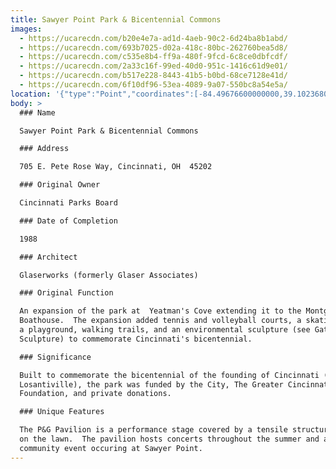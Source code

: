 ```yaml
---
title: Sawyer Point Park & Bicentennial Commons
images:
  - https://ucarecdn.com/b20e4e7a-ad1d-4aeb-90c2-6d24ba8b1abd/
  - https://ucarecdn.com/693b7025-d02a-418c-80bc-262760bea5d8/
  - https://ucarecdn.com/c535e8b4-ff9a-480f-9fcd-6c8ce0dbfcdf/
  - https://ucarecdn.com/2a33c16f-99ed-40d0-951c-1416c61d9e01/
  - https://ucarecdn.com/b517e228-8443-41b5-b0bd-68ce7128e41d/
  - https://ucarecdn.com/6f10df96-53ea-4089-9a07-550bc8a54e5a/
location: '{"type":"Point","coordinates":[-84.49676600000000,39.10236800000000]}'
body: >
  ### Name

  Sawyer Point Park & Bicentennial Commons

  ### Address

  705 E. Pete Rose Way, Cincinnati, OH  45202

  ### Original Owner

  Cincinnati Parks Board

  ### Date of Completion

  1988

  ### Architect

  Glaserworks (formerly Glaser Associates)

  ### Original Function

  An expansion of the park at  Yeatman's Cove extending it to the Montgomery Inn
  Boathouse.  The expansion added tennis and volleyball courts, a skating rink,
  a playground, walking trails, and an environmental sculpture (see Gateway
  Sculpture) to commemorate Cincinnati's bicentennial.

  ### Significance

  Built to commemorate the bicentennial of the founding of Cincinnati (formerly
  Losantiville), the park was funded by the City, The Greater Cincinnati
  Foundation, and private donations.  

  ### Unique Features

  The P&G Pavilion is a performance stage covered by a tensile structure located
  on the lawn.  The pavilion hosts concerts throughout the summer and at
  community event occuring at Sawyer Point.
---
```

